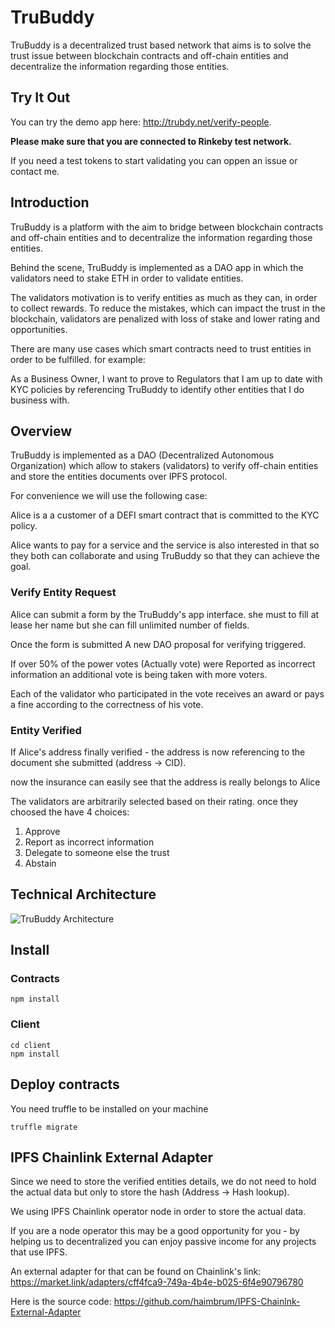 # TruBuddy
TruBuddy is a decentralized trust based network that aims is to solve the trust issue between blockchain contracts and off-chain entities and decentralize the information regarding those entities.

## Try It Out
You can try the demo app here: http://trubdy.net/verify-people.

**Please make sure that you are connected to Rinkeby test network.**

If you need a test tokens to start validating you can oppen an issue or contact me.


## Introduction
TruBuddy is a platform with the aim to bridge between blockchain contracts and off-chain entities and to decentralize the information regarding those entities.

Behind the scene, TruBuddy is implemented as a DAO app in which the validators need to stake ETH in order to validate entities.

The validators motivation is to verify entities as much as they can, in order to collect rewards. To reduce the mistakes, which can impact the trust in the blockchain, validators are penalized with loss of stake and lower rating and opportunities.

There are many use cases which smart contracts need to trust entities in order to be fulfilled. for example:

As a Business Owner, I want to prove to Regulators that I am up to date with KYC policies by referencing TruBuddy to identify other entities that I do business with.

## Overview
TruBuddy is implemented as a DAO (Decentralized Autonomous Organization) which allow to stakers (validators) to verify off-chain entities and store the entities documents over IPFS protocol.

For convenience we will use the following case:

Alice is a a customer of a DEFI smart contract that is committed to the KYC policy.

Alice wants to pay for a service and the service is also interested in that so they both can collaborate and using TruBuddy  so that they can achieve the goal.
### Verify Entity Request
Alice can submit a form by the TruBuddy's app interface. she must to fill at lease her name but she can fill unlimited number of fields.

Once the form is submitted A new DAO proposal for verifying triggered.

If over 50% of the power votes (Actually vote) were Reported as incorrect information an additional vote is being taken with more voters. 

Each of the validator who participated in the vote receives an award or pays a fine according to the correctness of his vote.

### Entity Verified
If Alice's address finally verified - the address is now referencing to the document she submitted (address -> CID).

now the insurance can easily see that the address is really belongs to Alice

The validators are arbitrarily selected based on their rating. once they choosed the have 4 choices:

1. Approve
2. Report as incorrect information
3. Delegate to someone else the trust
4. Abstain

## Technical Architecture
![TruBuddy Architecture ](http://trubdy.net/architecture.png)
## Install
### Contracts
```
npm install
```

### Client
```
cd client
npm install
```

## Deploy contracts
You need truffle to be installed on your machine
```
truffle migrate
```

## IPFS Chainlink External Adapter
Since we need to store the verified entities details, we do not need to hold the actual data but only to store the hash (Address -> Hash lookup).

We using IPFS Chainlink operator node in order to store the actual data.  

If you are a node operator this may be a good opportunity for you - by helping us to decentralized you can enjoy passive income for any projects that use IPFS.

An external adapter for that can be found on Chainlink's link: https://market.link/adapters/cff4fca9-749a-4b4e-b025-6f4e90796780

Here is the source code: https://github.com/haimbrum/IPFS-Chainlnk-External-Adapter

